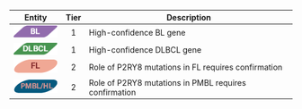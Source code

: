 |Entity|Tier|Description              |
|:----:|:----:|------------------------------|
|![BL](images/icons/BL_tier1.png) | 1 | High-confidence BL gene|
|![DLBCL](images/icons/DLBCL_tier1.png) | 1 | High-confidence DLBCL gene|
|![FL](images/icons/FL_tier2.png) | 2 | Role of P2RY8 mutations in FL requires confirmation|
|![PMBL](images/icons/PMBL_tier2.png) | 2 | Role of P2RY8 mutations in PMBL requires confirmation|
